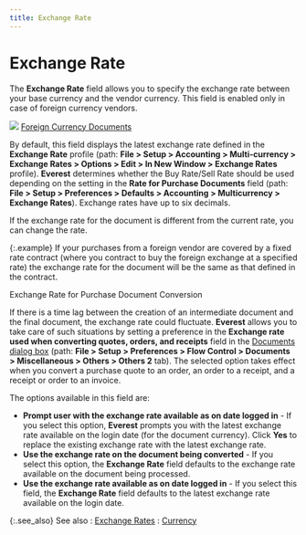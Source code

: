 ```yaml
---
title: Exchange Rate
---
```


# Exchange Rate


The **Exchange Rate** field allows  you to specify the exchange rate between your base currency and the vendor  currency. This field is enabled only in case of foreign currency vendors.


![]({{site.pp_baseurl}}/img/lens.gif) [Foreign Currency  Documents]({{site.pp_baseurl}}/purc-proc/doc-profile/contents/tabs/details/for-cur-info/foreign_currency_document.html)


By default, this field displays the latest exchange rate defined in  the **Exchange Rate** profile (path:  **File &gt; Setup &gt; Accounting &gt; 
 Multi-currency &gt; Exchange Rates &gt; Options &gt; Edit &gt; In New 
 Window &gt; Exchange Rates** profile). **Everest**  determines whether the Buy Rate/Sell Rate should be used depending on  the setting in the **Rate for Purchase 
 Documents** field (path: **File &gt; 
 Setup &gt; Preferences &gt; Defaults &gt; Accounting &gt; Multicurrency 
 &gt; Exchange Rates**). Exchange rates have up to six decimals.


If the exchange rate for the document is different from the current  rate, you can change the rate.


{:.example}
If your purchases from a foreign vendor are  covered by a fixed rate contract (where you contract to buy the foreign  exchange at a specified rate) the exchange rate for the document will  be the same as that defined in the contract.


Exchange Rate for Purchase Document Conversion


If there is a time lag between the creation of an intermediate document  and the final document, the exchange rate could fluctuate. **Everest**  allows you to take care of such situations by setting a preference in  the **Exchange rate used when converting 
 quotes, orders, and receipts** field in the [Documents  dialog box]({{site.bp_chm}}/misc/miscellaneous_others_others_2_steps.html) (path: **File &gt; Setup 
 &gt; Preferences &gt; Flow Control &gt; Documents &gt; Miscellaneous &gt; 
 Others &gt; Others 2** tab). The selected option takes effect when  you convert a purchase quote to an order, an order to a receipt, and a  receipt or order to an invoice.


The options available in this field are:

- **Prompt 
 user with the exchange rate available as on date logged in** - If  you select this option, **Everest** prompts  you with the latest exchange rate available on the login date (for the  document currency). Click **Yes**  to replace the existing exchange rate with the latest exchange rate.
- **Use 
 the exchange rate on the document being converted** - If you select  this option, the **Exchange Rate** field  defaults to the exchange rate available on the document being processed.
- **Use 
 the exchange rate available as on date logged in** - If you select  this field, the **Exchange Rate**  field defaults to the latest exchange rate available on the login date.



{:.see_also}
See also
: [Exchange Rates]({{site.pp_baseurl}}/purc-proc/doc-profile/contents/tabs/details/for-cur-info/exchange_rate.html)
: [Currency]({{site.pp_baseurl}}/purc-proc/doc-profile/contents/tabs/details/for-cur-info/currency.html)
